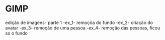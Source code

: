 # GIMP
edição de imagens- parte 1 
-ex_1- remoçõa do fundo
-ex_2- criação do avatar
-ex_3- remoção de uma pessoa
-ex_4- remoção das pessoas, ficou so o fundo 
